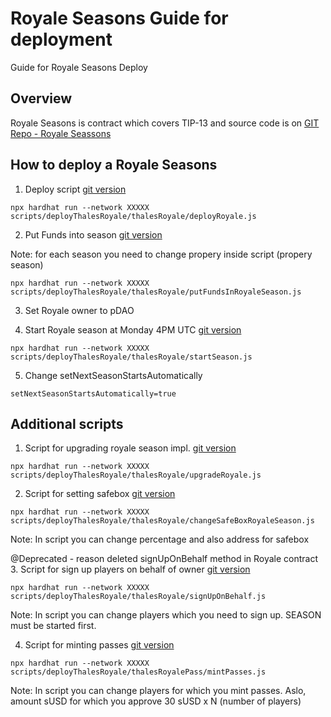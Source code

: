 # Royale Seasons Guide for deployment

Guide for Royale Seasons Deploy

## Overview

Royale Seasons is contract which covers TIP-13 and source code is on [GIT Repo - Royale Seassons](https://github.com/thales-markets/contracts/blob/main/contracts/ThalesRoyale/ThalesRoyale.sol)

## How to deploy a Royale Seasons

1. Deploy script [git version](https://github.com/thales-markets/contracts/blob/main/scripts/deployThalesRoyale/thalesRoyale/deployRoyale.js)

`npx hardhat run --network XXXXX scripts/deployThalesRoyale/thalesRoyale/deployRoyale.js`

2. Put Funds into season [git version](https://github.com/thales-markets/contracts/blob/main/scripts/deployThalesRoyale/thalesRoyale/putFundsInRoyaleSeason.js)

Note: for each season you need to change propery inside script (propery season)

`npx hardhat run --network XXXXX scripts/deployThalesRoyale/thalesRoyale/putFundsInRoyaleSeason.js`

3. Set Royale owner to pDAO

4. Start Royale season at Monday 4PM UTC [git version](https://github.com/thales-markets/contracts/blob/main/scripts/deployThalesRoyale/thalesRoyale/startSeason.js)

`npx hardhat run --network XXXXX scripts/deployThalesRoyale/thalesRoyale/startSeason.js`

5. Change setNextSeasonStartsAutomatically

`setNextSeasonStartsAutomatically=true`

## Additional scripts

1. Script for upgrading royale season impl. [git version](https://github.com/thales-markets/contracts/blob/main/scripts/deployThalesRoyale/thalesRoyale/upgradeRoyale.js)

`npx hardhat run --network XXXXX scripts/deployThalesRoyale/thalesRoyale/upgradeRoyale.js`

2. Script for setting safebox [git version](https://github.com/thales-markets/contracts/blob/main/scripts/deployThalesRoyale/thalesRoyale/changeSafeBoxRoyaleSeason.js)

`npx hardhat run --network XXXXX scripts/deployThalesRoyale/thalesRoyale/changeSafeBoxRoyaleSeason.js`

Note: In script you can change percentage and also address for safebox

@Deprecated -  reason deleted signUpOnBehalf method in Royale contract
3. Script for sign up players on behalf of owner [git version](https://github.com/thales-markets/contracts/blob/main/scripts/deployThalesRoyale/thalesRoyale/signUpOnBehalf.js)

`npx hardhat run --network XXXXX scripts/deployThalesRoyale/thalesRoyale/signUpOnBehalf.js`

Note: In script you can change players which you need to sign up. SEASON must be started first.

4. Script for minting passes [git version](https://github.com/thales-markets/contracts/blob/main/scripts/deployThalesRoyale/thalesRoyalePass/mintPasses.js)

`npx hardhat run --network XXXXX scripts/deployThalesRoyale/thalesRoyalePass/mintPasses.js`

Note: In script you can change players for which you mint passes. Aslo, amount sUSD for which you approve 30 sUSD x N (number of players) 